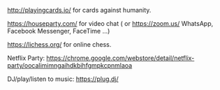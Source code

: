 http://playingcards.io/ for cards against humanity.

https://houseparty.com/ for video chat ( or https://zoom.us/ WhatsApp, Facebook Messenger, FaceTime ...)

https://lichess.org/ for online chess.

Netflix Party: https://chrome.google.com/webstore/detail/netflix-party/oocalimimngaihdkbihfgmpkcpnmlaoa

DJ/play/listen to music: https://plug.dj/
